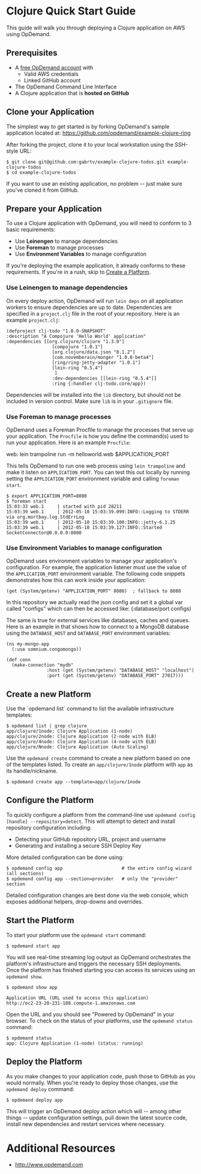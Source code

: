 Clojure Quick Start Guide
=========================

This guide will walk you through deploying a Clojure application on AWS using OpDemand.

Prerequisites
--------------
* A [free OpDemand account](https://app.opdemand.com/signup) with
  * Valid AWS credentials
  * Linked GitHub account
* The OpDemand Command Line Interface
* A Clojure application that is **hosted on GitHub**

Clone your Application
----------------------
The simplest way to get started is by forking OpDemand's sample application located at:
<https://github.com/opdemand/example-clojure-ring>

After forking the project, clone it to your local workstation using the SSH-style URL:

    $ git clone git@github.com:gabrtv/example-clojure-todos.git example-clojure-todos
    $ cd example-clojure-todos

If you want to use an existing application, no problem -- just make sure you've cloned it from GitHub.

Prepare your Application
------------------------
To use a Clojure application with OpDemand, you will need to conform to 3 basic requirements:

 * Use **Leinengen** to manage dependencies
 * Use **Foreman** to manage processes
 * Use **Environment Variables** to manage configuration

If you're deploying the example application, it already conforms to these requirements.  If you're in a rush, skip to [Create a Platform](#create).

### Use Leinengen to manage dependencies

On every deploy action, OpDemand will run `lein deps` on all application workers to ensure dependencies are up to date.  Dependencies are specified in a `project.clj` file in the root of your repository.  Here is an example `project.clj`:

    (defproject clj-todo "1.0.0-SNAPSHOT"
    :description "A Compojure 'Hello World' application"
    :dependencies [[org.clojure/clojure "1.3.0"]
                     [compojure "1.0.1"]
                     [org.clojure/data.json "0.1.2"]
                     [com.novemberain/monger "1.0.0-beta4"]
                     [ring/ring-jetty-adapter "1.0.1"]
                     [lein-ring "0.5.4"]
                      ]
                     :dev-dependencies [[lein-ring "0.5.4"]]
                     :ring {:handler clj-todo.core/app})


Dependencies will be installed into the `lib` directory, but should not be included in version control.  Make sure `lib` is in your `.gitignore` file.

### Use Foreman to manage processes

OpDemand uses a Foreman Procfile to manage the processes that serve up your application.  The `Procfile` is how you define the command(s) used to run your application.  Here is an example `Procfile`:

  web: lein trampoline run -m helloworld.web $APPLICATION_PORT

This tells OpDemand to run one web process using `lein trampoline` and make it listen on `APPLICATION_PORT`.  You can test this out locally by running setting the `APPLICATION_PORT` environment variable and calling `foreman start`.

    $ export APPLICATION_PORT=8080
	$ foreman start
    15:03:33 web.1     | started with pid 28211
    15:03:39 web.1     | 2012-05-10 15:03:39.099:INFO::Logging to STDERR via org.mortbay.log.StdErrLog
    15:03:39 web.1     | 2012-05-10 15:03:39.100:INFO::jetty-6.1.25
    15:03:39 web.1     | 2012-05-10 15:03:39.127:INFO::Started SocketConnector@0.0.0.0:8080

### Use Environment Variables to manage configuration

OpDemand uses environment variables to manage your application's configuration.  For example, the application listener must use the value of the `APPLICATION_PORT` environment variable.  The following code snippets demonstrates how this can work inside your application:

	(get (System/getenv) "APPLICATION_PORT" 8080)  ; fallback to 8080

In this repository we actually read the json config and set it a global var called "configs" which can then be accessed like:
  (:database/port configs) 

The same is true for external services like databases, caches and queues.  Here is an example in that shows how to connect to a MongoDB database using the `DATABASE_HOST` and `DATABASE_PORT` environment variables:

	(ns my-mongo-app
	  (:use somnium.congomongo))
	
    (def conn
      (make-connection "mydb"
                   :host (get (System/getenv) "DATABASE_HOST" "localhost")
                   :port (get (System/getenv) "DATABASE_PORT" 27017)))

<h2 id="create"> Create a new Platform </h2>
Use the `opdemand list` command to list the available infrastructure templates:

	$ opdemand list | grep clojure
    app/clojure/1node: Clojure Application (1-node)
    app/clojure/2node: Clojure Application (2-node with ELB)
    app/clojure/4node: Clojure Application (4-node with ELB)
    app/clojure/Nnode: Clojure Application (Auto Scaling)

Use the `opdemand create` command to create a new platform based on one of the templates listed.  To create an `app/clojure/1node` platform with `app` as its handle/nickname.

	$ opdemand create app --template=app/clojure/1node

Configure the Platform
----------------------
To quickly configure a platform from the command-line use `opdemand config [handle] --repository=detect`.  This will attempt to detect and install repository configuration including:

* Detecting your GitHub repository URL, project and username
* Generating and installing a secure SSH Deploy Key

More detailed configuration can be done using:

	$ opdemand config app					   # the entire config wizard (all sections)
	$ opdemand config app --section=provider   # only the "provider" section

Detailed configuration changes are best done via the web console, which exposes additional helpers, drop-downs and overrides.

Start the Platform
------------------
To start your platform use the `opdemand start` command:

	$ opdemand start app
	
You will see real-time streaming log output as OpDemand orchestrates the platform's infrastructure and triggers the necessary SSH deployments.  Once the platform has finished starting you can access its services using an `opdemand show`.

    $ opdemand show app

	Application URL (URL used to access this application)
	http://ec2-23-20-231-188.compute-1.amazonaws.com

Open the URL and you should see "Powered by OpDemand" in your browser.  To check on the status of your platforms, use the `opdemand status` command:

	$ opdemand status
	app: Clojure Application (1-node) (status: running)

Deploy the Platform
----------------------
As you make changes to your application code, push those to GitHub as you would normally.  When you're ready to deploy those changes, use the `opdemand deploy` command:

	$ opdemand deploy app

This will trigger an OpDemand deploy action which will -- among other things -- update configuration settings, pull down the latest source code, install new dependencies and restart services where necessary.


Additional Resources
====================
* <http://www.opdemand.com>

